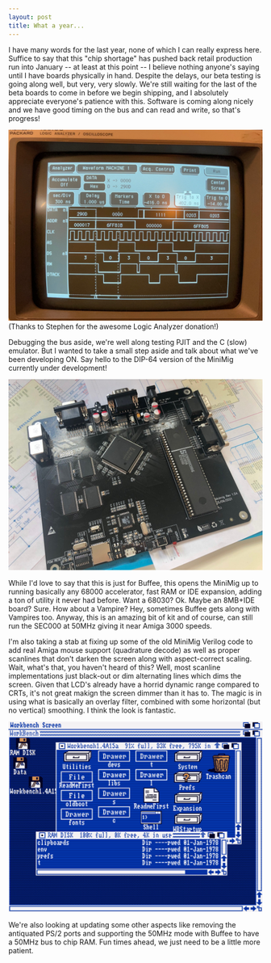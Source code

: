 ```yaml
---
layout: post
title: What a year...
---
```


I have many words for the last year, none of which I can really express here. Suffice to say that this "chip shortage" has pushed back retail production run into January -- at least at this point -- I believe nothing anyone's saying until I have boards physically in hand. Despite the delays, our beta testing is going along well, but very, very slowly. We're still waiting for the last of the beta boards to come in before we begin shipping, and I absolutely appreciate everyone's patience with this. Software is coming along nicely and we have good timing on the bus and can read and write, so that's progress!

![](https://raw.githubusercontent.com/lostcatproductions/lostcatproductions.github.io/master/images/buffee_bus_la.JPG)
(Thanks to Stephen for the awesome Logic Analyzer donation!)

Debugging the bus aside, we're well along testing PJIT and the C (slow) emulator. But I wanted to take a small step aside and talk about what we've been developing ON. Say hello to the DIP-64 version of the MiniMig currently under development!

![](https://raw.githubusercontent.com/lostcatproductions/lostcatproductions.github.io/master/images/minimig_68k.jpg)

While I'd love to say that this is just for Buffee, this opens the MiniMig up to running basically any 68000 accelerator, fast RAM or IDE expansion, adding a ton of utility it never had before. Want a 68030? Ok. Maybe an 8MB+IDE board? Sure. How about a Vampire? Hey, sometimes Buffee gets along with Vampires too. Anyway, this is an amazing bit of kit and of course, can still run the SEC000 at 50MHz giving it near Amiga 3000 speeds.

I'm also taking a stab at fixing up some of the old MiniMig Verilog code to add real Amiga mouse support (quadrature decode) as well as proper scanlines that don't darken the screen along with aspect-correct scaling. Wait, what's that, you haven't heard of this? Well, most scanline implementations just black-out or dim alternating lines which dims the screen. Given that LCD's already have a horrid dynamic range compared to CRTs, it's not great makign the screen dimmer than it has to. The magic is in using what is basically an overlay filter, combined with some horizontal (but no vertical) smoothing. I think the look is fantastic.

![](https://raw.githubusercontent.com/lostcatproductions/lostcatproductions.github.io/master/images/Workbench1.3_KSL_ARC.gif)

We're also looking at updating some other aspects like removing the antiquated PS/2 ports and supporting the 50MHz mode with Buffee to have a 50MHz bus to chip RAM. Fun times ahead, we just need to be a little more patient.
